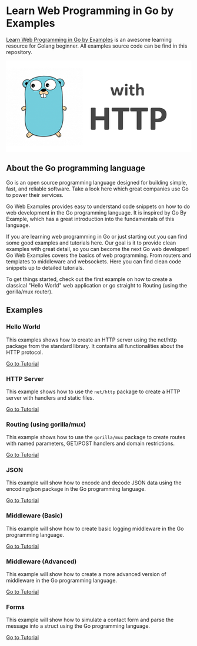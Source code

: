 # Learn Web Programming in Go by Examples

[Learn Web Programming in Go by Examples](https://gowebexamples.com/) is an awesome learning resource for Golang beginner. All examples source code can be find in this repository.

![Go with http](./img/go-with-http.png)

## About the Go programming language

Go is an open source programming language designed for building simple, fast, and reliable software. Take a look here which great companies use Go to power their services.

Go Web Examples provides easy to understand code snippets on how to do web development in the Go programming language. It is inspired by Go By Example, which has a great introduction into the fundamentals of this language.

If you are learning web programming in Go or just starting out you can find some good examples and tutorials here. Our goal is it to provide clean examples with great detail, so you can become the next Go web developer! Go Web Examples covers the basics of web programming. From routers and templates to middleware and websockets. Here you can find clean code snippets up to detailed tutorials.

To get things started, check out the first example on how to create a classical "Hello World" web application or go straight to Routing (using the gorilla/mux router).

## Examples

### Hello World

This examples shows how to create an HTTP server using the net/http package from the standard library. It contains all functionalities about the HTTP protocol. 

[Go to Tutorial](https://gowebexamples.com/hello-world/)

### HTTP Server

This example shows how to use the `net/http` package to create a HTTP server with handlers and static files. 

[Go to Tutorial](https://gowebexamples.com/http-server/)

### Routing (using gorilla/mux)

This example shows how to use the `gorilla/mux` package to create routes with named parameters, GET/POST handlers and domain restrictions. 

[Go to Tutorial](https://gowebexamples.com/routes-using-gorilla-mux/)

### JSON

This example will show how to encode and decode JSON data using the encoding/json package in the Go programming language.

[Go to Tutorial](https://gowebexamples.com/json/)

### Middleware (Basic)

This example will show how to create basic logging middleware in the Go programming language.

[Go to Tutorial](https://gowebexamples.com/basic-middleware/)

### Middleware (Advanced)

This example will show how to create a more advanced version of middleware in the Go programming language.

[Go to Tutorial](https://gowebexamples.com/advanced-middleware/)

### Forms

This example will show how to simulate a contact form and parse the message into a struct using the Go programming language.

[Go to Tutorial](https://gowebexamples.com/forms/)
